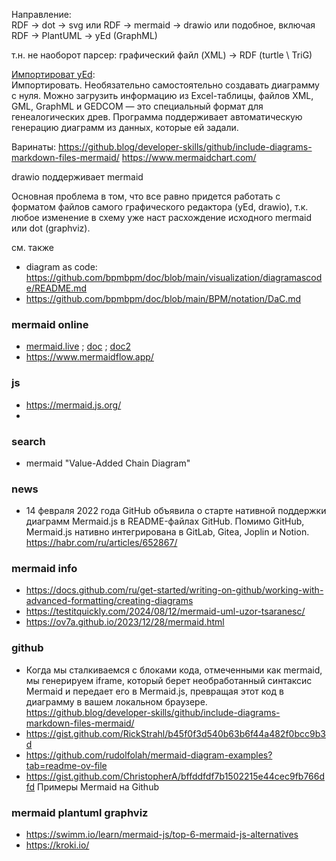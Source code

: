Направление:  
RDF -> dot -> svg или RDF -> mermaid -> drawio или подобное, включая RDF -> PlantUML -> yEd (GraphML)

т.н. не наоборот парсер: графический файл (XML) -> RDF (turtle \ TriG)

[Импортироват yEd](https://media.contented.ru/glossary/yed-graph-editor/):  
Импортировать. Необязательно самостоятельно создавать диаграмму с нуля. Можно загрузить информацию из Excel-таблицы, файлов XML, GML, GraphML и GEDCOM — это специальный формат для генеалогических древ. Программа поддерживает автоматическую генерацию диаграмм из данных, которые ей задали.

Варинаты:
https://github.blog/developer-skills/github/include-diagrams-markdown-files-mermaid/
https://www.mermaidchart.com/

drawio поддерживает mermaid

Основная проблема в том, что все равно придется работать с форматом файлов самого графического редактора (yEd, drawio), т.к. любое изменение в схему уже наст расхождение исходного mermaid или dot (graphviz).

см. также 
- diagram as code: https://github.com/bpmbpm/doc/blob/main/visualization/diagramascode/README.md
- https://github.com/bpmbpm/doc/blob/main/BPM/notation/DaC.md

### mermaid online
- [mermaid.live](https://mermaid.live/edit#pako:eNpFkEFLxTAQhP9K2HMpTZq0TQ5e9KgX8STxEF-2baBNHnkJVkv_u7Eiwh5m4JtZmB0uwSIoGJfwcZlNTOTxWXviLL17md2NlEszkoRbIs6f-j1s7E17qGCKzoJKMWMFK8bV_FjYS55oKOiKGlSRFkeTl6RB-6PErsa_hrD-JWPI0wxqNMutuHy1JuGDM1M0_wh6i_E-ZJ9A0UacHaB22EBxKWsuOt51TPC-G4YKPgs08JqxQfSslULwoRdHBV_n16YWlLK2paKRQjaUywrQuhTi0-8W5yTHNyUaV1I) ; [doc](https://mermaid.js.org/syntax/flowchart.html) ; [doc2](https://mermaid.js.org/syntax/flowchart.html#chaining-of-links)
- https://www.mermaidflow.app/

### js
- https://mermaid.js.org/
- 

### search
- mermaid "Value-Added Chain Diagram"

### news
- 14 февраля 2022 года GitHub объявила о старте нативной поддержки диаграмм Mermaid.js в README-файлах GitHub. Помимо GitHub, Mermaid.js нативно интегрирована в GitLab, Gitea, Joplin и Notion.  https://habr.com/ru/articles/652867/

### mermaid info
- https://docs.github.com/ru/get-started/writing-on-github/working-with-advanced-formatting/creating-diagrams
- https://testitquickly.com/2024/08/12/mermaid-uml-uzor-tsaranesc/
- https://ov7a.github.io/2023/12/28/mermaid.html

### github
- Когда мы сталкиваемся с блоками кода, отмеченными как mermaid, мы генерируем iframe, который берет необработанный синтаксис Mermaid и передает его в Mermaid.js, превращая этот код в диаграмму в вашем локальном браузере. https://github.blog/developer-skills/github/include-diagrams-markdown-files-mermaid/
- https://gist.github.com/RickStrahl/b45f0f3d540b63b6f44a482f0bcc9b3d
- https://github.com/rudolfolah/mermaid-diagram-examples?tab=readme-ov-file
- https://gist.github.com/ChristopherA/bffddfdf7b1502215e44cec9fb766dfd Примеры Mermaid на Github

### mermaid plantuml graphviz
- https://swimm.io/learn/mermaid-js/top-6-mermaid-js-alternatives
- https://kroki.io/
